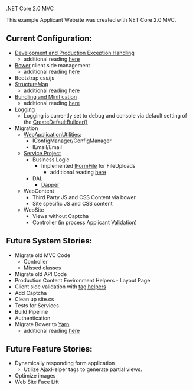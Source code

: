  .NET Core 2.0 MVC 

This example Applicant Website was created with NET Core 2.0 MVC.  

## Current Configuration:
* [Development and Production Exception Handling](https://docs.microsoft.com/en-us/aspnet/core/fundamentals/error-handling)
  * additional reading [here](https://scottsauber.com/2017/04/03/adding-global-error-handling-and-logging-in-asp-net-core/)
* [Bower](http://weaintplastic.github.io/web-development-field-guide/Development/Frontend_Development/Setting_up_your_project/Setup_Dependency_Managers/Bower/Initialize_Bower_on_a_new_Project.html) client side management
  * additional reading [here](https://docs.microsoft.com/en-us/aspnet/core/client-side/bower)
* Bootstrap css/js
* [StructureMap](http://structuremap.github.io/)
  * additional reading [here](https://tech.io/playgrounds/5099/using-structuremap-with-asp-net-core)
* [Bundling and Minification](https://docs.microsoft.com/en-us/aspnet/core/client-side/bundling-and-minification?tabs=visual-studio%2Caspnetcore2x)
  * additional reading [here](http://rion.io/2016/07/18/bundling-and-minifying-in-asp-net-core-applications/)
* [Logging](https://docs.microsoft.com/en-us/aspnet/core/fundamentals/logging/?tabs=aspnetcore2x)
  * Logging is currently set to debug and console via default setting of the [CreateDefaultBuilder()](https://docs.microsoft.com/en-us/dotnet/api/microsoft.aspnetcore.webhost.createdefaultbuilder?view=aspnetcore-2.0)
* Migration
  * [WebApplicationUtilities](Src/WebApplicationUtilities/ApplicationUtilities.md):
    * IConfigManager/ConfigManager
    * IEmail/Email
  * [Service Project](Src/Core2MVCService/Core2MVCService.md)
    * Business Logic
      * Implemented [IFormFile](https://docs.microsoft.com/en-us/aspnet/core/mvc/models/file-uploads) for FileUploads
        * additional reading [here](https://dotnetcoretutorials.com/2017/03/12/uploading-files-asp-net-core/)
    * DAL
      * [Dapper](http://dapper-tutorial.net/dapper)
  * WebContent
      * Third Party JS and CSS Content via bower
      * Site specific JS and CSS content 
  * WebSite
      * Views without Captcha
      * Controller (in process Applicant [Validation](https://docs.microsoft.com/en-us/aspnet/core/tutorials/first-mvc-app/validation))

## Future System Stories:
* Migrate old MVC Code 
  * Controller 
  * Missed classes
* Migrate old API Code
* Production Content Environment Helpers - Layout Page
* Client side validation with [tag helpers](https://www.davepaquette.com/archive/2015/05/14/mvc6-validation-tag-helpers-deep-dive.aspx)
* Add Captcha
* Clean up site.cs
* Tests for Services 
* Build Pipeline
* Authentication
* Migrate Bower to [Yarn](https://bower.io/blog/2017/how-to-migrate-away-from-bower/)
  * additional reading [here](https://blogs.taiga.nl/martijn/2017/08/02/building-the-minimal-asp-net-core-app-with-webpack-and-npm/#step0)


## Future Feature Stories:
* Dynamically responding form application 
  * Utilize AjaxHelper tags to generate partial views.  
* Optimize images
* Web Site Face Lift